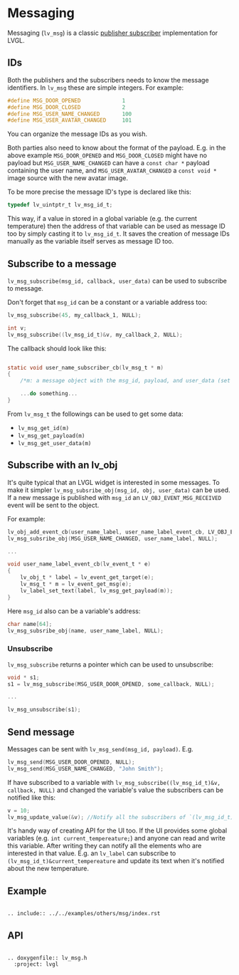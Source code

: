 # Messaging

Messaging (`lv_msg`) is a classic [publisher subscriber](https://en.wikipedia.org/wiki/Publish%E2%80%93subscribe_pattern) implementation for LVGL.

## IDs
Both the publishers and the subscribers needs to know the message identifiers.
In `lv_msg` these are simple integers. For example:
```c
#define MSG_DOOR_OPENED             1
#define MSG_DOOR_CLOSED             2
#define MSG_USER_NAME_CHANGED       100
#define MSG_USER_AVATAR_CHANGED     101
```

You can organize the message IDs as you wish.

Both parties also need to know about the format of the payload. E.g. in the above example
`MSG_DOOR_OPENED` and `MSG_DOOR_CLOSED` might have no payload but `MSG_USER_NAME_CHANGED` can have a `const char *` payload containing the user name, and `MSG_USER_AVATAR_CHANGED` a `const void *` image source with the new avatar image.

To be more precise the message ID's type is declared like this:
```c
typedef lv_uintptr_t lv_msg_id_t;
```

This way, if a value in stored in a global variable (e.g. the current temperature) then the address of that variable can be used as message ID too by simply casting it to `lv_msg_id_t`. It saves the creation of message IDs manually as the variable itself serves as message ID too.


## Subscribe to a message

`lv_msg_subscribe(msg_id, callback, user_data)` can be used to subscribe to message.


Don't forget that `msg_id` can be a constant or a variable address too:
```c
lv_msg_subscribe(45, my_callback_1, NULL);

int v;
lv_msg_subscribe((lv_msg_id_t)&v, my_callback_2, NULL);
```

The callback should look like this:
```c

static void user_name_subscriber_cb(lv_msg_t * m)
{
    /*m: a message object with the msg_id, payload, and user_data (set during subscription)*/

    ...do something...
}
```

From `lv_msg_t` the followings can be used to get some data:
- `lv_msg_get_id(m)`
- `lv_msg_get_payload(m)`
- `lv_msg_get_user_data(m)`

## Subscribe with an lv_obj
It's quite typical that an LVGL widget is interested in some messages.
To make it simpler `lv_msg_subsribe_obj(msg_id, obj, user_data)` can be used.
If a new message is published with `msg_id` an `LV_OBJ_EVENT_MSG_RECEIVED` event will be sent to the object.

For example:
```c
lv_obj_add_event_cb(user_name_label, user_name_label_event_cb, LV_OBJ_EVENT_MSG_RECEIVED, NULL);
lv_msg_subsribe_obj(MSG_USER_NAME_CHANGED, user_name_label, NULL);

...

void user_name_label_event_cb(lv_event_t * e)
{
    lv_obj_t * label = lv_event_get_target(e);
    lv_msg_t * m = lv_event_get_msg(e);
    lv_label_set_text(label, lv_msg_get_payload(m));
}

```

Here `msg_id` also can be a variable's address:
```c
char name[64];
lv_msg_subsribe_obj(name, user_name_label, NULL);
```

### Unsubscribe
`lv_msg_subscribe` returns a pointer which can be used to unsubscribe:
```c
void * s1;
s1 = lv_msg_subscribe(MSG_USER_DOOR_OPENED, some_callback, NULL);

...

lv_msg_unsubscribe(s1);
```

## Send message

Messages can be sent with `lv_msg_send(msg_id, payload)`. E.g.
```c
lv_msg_send(MSG_USER_DOOR_OPENED, NULL);
lv_msg_send(MSG_USER_NAME_CHANGED, "John Smith");
```

If have subscribed to a variable with `lv_msg_subscribe((lv_msg_id_t)&v, callback, NULL)` and changed the variable's value the subscribers can be notified like this:
```c
v = 10;
lv_msg_update_value(&v); //Notify all the subscribers of `(lv_msg_id_t)&v`
```
It's handy way of creating API for the UI too. If the UI provides some global variables (e.g. `int current_tempereature;`) and anyone can read and write this variable. After writing they can notify all the elements who are interested in that value. E.g. an `lv_label` can subscribe to `(lv_msg_id_t)&current_tempereature` and update its text when it's notified about the new temperature.

## Example

```eval_rst

.. include:: ../../examples/others/msg/index.rst

```
## API


```eval_rst

.. doxygenfile:: lv_msg.h
  :project: lvgl

```

